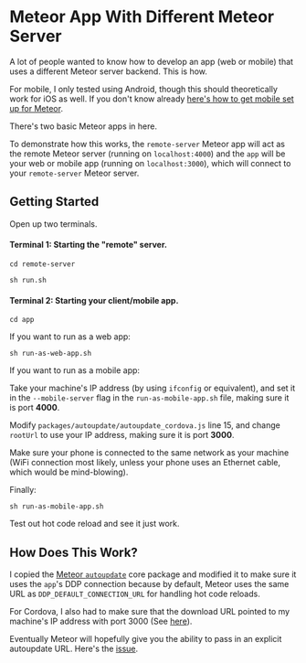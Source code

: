 # Meteor App With Different Meteor Server

A lot of people wanted to know how to develop an app (web or mobile) that uses a different Meteor server backend. This is how.

For mobile, I only tested using Android, though this should theoretically work for iOS as well. If you don't know already [here's how to get mobile set up for Meteor](https://www.meteor.com/tutorials/blaze/running-on-mobile).

There's two basic Meteor apps in here.

To demonstrate how this works, the `remote-server` Meteor app will act as the remote Meteor server (running on `localhost:4000`) and the `app` will be your web or mobile app (running on `localhost:3000`), which will connect to your `remote-server` Meteor server.

## Getting Started

Open up two terminals.

#### Terminal 1: Starting the "remote" server.

`cd remote-server`

`sh run.sh`

#### Terminal 2: Starting your client/mobile app.

`cd app`

If you want to run as a web app:

`sh run-as-web-app.sh`

If you want to run as a mobile app:

Take your machine's IP address (by using `ifconfig` or equivalent), and set it in the `--mobile-server` flag in the `run-as-mobile-app.sh` file, making sure it is port __4000__. 

Modify `packages/autoupdate/autoupdate_cordova.js` line 15, and change `rootUrl` to use your IP address, making sure it is port __3000__.

Make sure your phone is connected to the same network as your machine (WiFi connection most likely, unless your phone uses an Ethernet cable, which would be mind-blowing).

Finally:

`sh run-as-mobile-app.sh`

Test out hot code reload and see it just work.

## How Does This Work?

I copied the [Meteor `autoupdate`](https://github.com/meteor/meteor/tree/master/packages/autoupdate) core package and modified it to make sure it uses the `app`'s DDP connection because by default, Meteor uses the same URL as `DDP_DEFAULT_CONNECTION_URL` for handling hot code reloads.

For Cordova, I also had to make sure that the download URL pointed to my machine's IP address with port 3000 (See [here](https://github.com/rclai/meteor-app-with-remote-server/blob/master/app/packages/autoupdate/autoupdate_cordova.js#L15)).

Eventually Meteor will hopefully give you the ability to pass in an explicit autoupdate URL. Here's the [issue](https://github.com/meteor/meteor/issues/3815).
